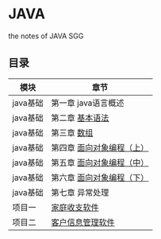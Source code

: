 # JAVA
the notes of JAVA SGG
## 目录

|模块         |章节                       |
|------------ |---------------------------|
|java基础     |第一章 java语言概述         |
|java基础     |第二章 [基本语法](https://github.com/zych1108/JAVA/blob/main/day02.md)             |         
|java基础     |第三章 [数组](https://github.com/zych1108/JAVA/tree/main/%E6%95%B0%E7%BB%84/%E6%95%B0%E7%BB%84)                 |         
|java基础     |第四章 [面向对象编程（上）](https://github.com/zych1108/JAVA/tree/main/%E9%9D%A2%E5%90%91%E5%AF%B9%E8%B1%A1%E7%BC%96%E7%A8%8B%EF%BC%88%E4%B8%8A%EF%BC%89)   |
|java基础     |第五章 [面向对象编程（中）](https://github.com/zych1108/JAVA/tree/main/%E9%9D%A2%E5%90%91%E5%AF%B9%E8%B1%A1%E7%BC%96%E7%A8%8B%EF%BC%88%E4%B8%AD%EF%BC%89)   |
|java基础     |第六章 [面向对象编程（下）](https://github.com/zych1108/JAVA/tree/main/%E9%9D%A2%E5%90%91%E5%AF%B9%E8%B1%A1%E7%BC%96%E7%A8%8B%EF%BC%88%E4%B8%8B%EF%BC%89)   |
|java基础     |第七章 异常处理             |
|项目一       |[家庭收支软件](https://github.com/zych1108/JAVA/tree/main/%E9%A1%B9%E7%9B%AE/%E9%A1%B9%E7%9B%AE1%20%E5%AE%B6%E5%BA%AD%E6%94%B6%E6%94%AF%E8%BD%AF%E4%BB%B6)                |
|项目二       |[客户信息管理软件](https://github.com/zych1108/JAVA/tree/main/%E9%A1%B9%E7%9B%AE/%E9%A1%B9%E7%9B%AE2%20%E5%AE%A2%E6%88%B7%E4%BF%A1%E6%81%AF%E7%AE%A1%E7%90%86%E8%BD%AF%E4%BB%B6)|
